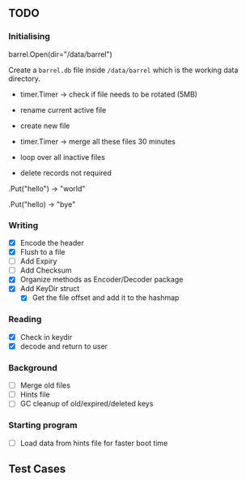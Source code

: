 ## TODO

### Initialising

barrel.Open(dir="/data/barrel")

Create a `barrel.db` file inside `/data/barrel` which is the working data directory.

- timer.Timer -> check if file needs to be rotated (5MB)
- rename current active file
- create new file

- timer.Timer -> merge all these files 30 minutes
- loop over all inactive files
- delete records not required


.Put("hello") -> "world"

.Put("hello) -> "bye"


### Writing

- [x] Encode the header
- [x] Flush to a file
- [ ] Add Expiry
- [ ] Add Checksum
- [x] Organize methods as Encoder/Decoder package
- [x] Add KeyDir struct
  - [x] Get the file offset and add it to the hashmap

### Reading

- [x] Check in keydir
- [x] decode and return to user 

### Background

- [ ] Merge old files
- [ ] Hints file
- [ ] GC cleanup of old/expired/deleted keys

### Starting program

- [ ] Load data from hints file for faster boot time

## Test Cases
